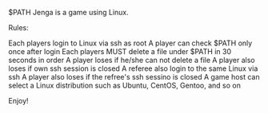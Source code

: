 $PATH Jenga is a game using Linux.

Rules:

Each players login to Linux via ssh as root
A player can check $PATH only once after login
Each players MUST delete a file under $PATH in 30 seconds in order
A player loses if he/she can not delete a file
A player also loses if own ssh session is closed
A referee also login to the same Linux via ssh
A player also loses if the refree's ssh sessino is closed
A game host can select a Linux distribution such as Ubuntu, CentOS, Gentoo, and so on

Enjoy!

